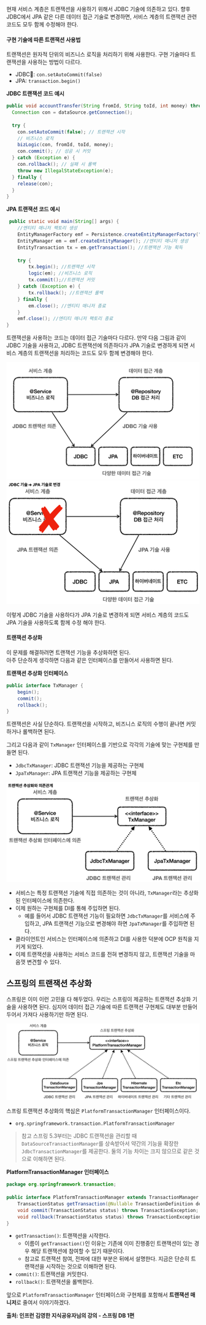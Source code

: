 현재 서비스 계층은 트랜잭션을 사용하기 위해서 JDBC 기술에 의존하고 있다.
향후 JDBC에서 JPA 같은 다른 데이터 접근 기술로 변경하면, 서비스 계층의 트랜잭션 관련 코드도 모두 함께 수정해야 한다.

#### 구현 기술에 따른 트랜잭션 사용법
트랜잭션은 원자적 단위의 비즈니스 로직을 처리하기 위해 사용한다. 구현 기술마다 트랜잭션을 사용하는 방법이 다르다.
- JDBC: `con.setAutoCommit(false)`
- JPA: `transaction.begin()`

**JDBC 트랜잭션 코드 예시**
```java
public void accountTransfer(String fromId, String toId, int money) throws SQLException {  
  Connection con = dataSource.getConnection();  
  
  try {  
    con.setAutoCommit(false); // 트랜잭션 시작  
    // 비즈니스 로직
    bizLogic(con, fromId, toId, money);  
    con.commit(); // 성공 시 커밋  
  } catch (Exception e) {  
    con.rollback(); // 실패 시 롤백  
    throw new IllegalStateException(e);  
  } finally {  
    release(con);  
  }  
}
```

**JPA 트랜잭션 코드 예시**
```java
 public static void main(String[] args) {
	//엔티티 매니저 팩토리 생성
	EntityManagerFactory emf = Persistence.createEntityManagerFactory("jpabook");
	EntityManager em = emf.createEntityManager(); //엔티티 매니저 생성
	EntityTransaction tx = em.getTransaction(); //트랜잭션 기능 획득

	try {  
		tx.begin(); //트랜잭션 시작
		logic(em); //비즈니스 로직
		tx.commit();//트랜잭션 커밋
	} catch (Exception e) { 
		tx.rollback(); //트랜잭션 롤백
	} finally {  
		em.close(); //엔티티 매니저 종료
	}
	emf.close(); //엔티티 매니저 팩토리 종료 
}
```

트랜잭션을 사용하는 코드는 데이터 접근 기술마다 다르다.
만약 다음 그림과 같이 JDBC 기술을 사용하고, JDBC 트랜잭션에 의존하다가 JPA 기술로 변경하게 되면 서비스 계층의 트랜잭션을 처리하는 코드도 모두 함께 변경해야 한다.

![](../images/Pasted_image_20250711002014.png)
![](../images/Pasted_image_20250711002040.png)

이렇게 JDBC 기술을 사용하다가 JPA 기술로 변경하게 되면 서비스 계층의 코드도 JPA 기술을 사용하도록 함께 수정 해야 한다.

#### 트랜잭션 추상화
이 문제를 해결하려면 트랜잭션 기능을 추상화하면 된다.  
아주 단순하게 생각하면 다음과 같은 인터페이스를 만들어서 사용하면 된다.

**트랜잭션 추상화 인터페이스**
```java
public interface TxManager {
	begin();
	commit();
	rollback();
}
```

트랜잭션은 사실 단순하다. 트랜잭션을 시작하고, 비즈니스 로직의 수행이 끝나면 커밋하거나 롤백하면 된다.

그리고 다음과 같이 `TxManager` 인터페이스를 기반으로 각각의 기술에 맞는 구현체를 만들면 된다.
- `JdbcTxManager`: JDBC 트랜잭션 기능을 제공하는 구현체  
- `JpaTxManager`: JPA 트랜잭션 기능을 제공하는 구현체

![](../images/Pasted_image_20250711002407.png)
- 서비스는 특정 트랜잭션 기술에 직접 의존하는 것이 아니라, `TxManager`라는 추상화된 인터페이스에 의존한다.
- 이제 원하는 구현체를 DI를 통해 주입하면 된다.
	- 예를 들어서 JDBC 트랜잭션 기능이 필요하면 `JdbcTxManager`를 서비스에 주입하고, JPA 트랜잭션 기능으로 변경해야 하면 `JpaTxManager`를 주입하면 된다.
- 클라이언트인 서비스는 인터페이스에 의존하고 DI를 사용한 덕분에 OCP 원칙을 지키게 되었다.
- 이제 트랜잭션을 사용하는 서비스 코드를 전혀 변경하지 않고, 트랜잭션 기술을 마음껏 변견할 수 있다.

## 스프링의 트랜잭션 추상화
스프링은 이미 이런 고민을 다 해두었다.
우리는 스프링이 제공하는 트랜잭션 추상화 기술을 사용하면 된다.
심지어 데이터 접근 기술에 따른 트랜잭션 구현체도 대부분 만들어두어서 가져다 사용하기만 하면 된다.

![](../images/Pasted_image_20250711002641.png)

스프링 트랜잭션 추상화의 핵심은 `PlatformTransactionManager` 인터페이스이다.
- `org.springframework.transaction.PlatformTransactionManager`

> 참고
> 스프링 5.3부터는 JDBC 트랜잭션을 관리할 때 `DataSourceTransactionManager`를 상속받아서 약간의 기능을 확장한 `JdbcTransactionManager`를 제공한다.
> 둘의 기능 차이는 크지 않으므로 같은 것으로 이해하면 된다.

**PlatformTransactionManager 인터페이스**
```java
package org.springframework.transaction;

public interface PlatformTransactionManager extends TransactionManager {
	TransactionStatus getTransaction(@Nullable TransactionDefinition definition) throws TransactionException;
	void commit(TransactionStatus status) throws TransactionException;
    void rollback(TransactionStatus status) throws TransactionException;
}
```

- `getTransaction()`: 트랜잭션을 시작한다.
	- 이름이 `getTransaction()`인 이유는 기존에 이미 진행중인 트랜잭션이 있는 경우 해당 트랜잭션에 참여할 수 있기 때문이다.
	- 참고로 트랜잭션 참여, 전파에 대한 부분은 뒤에서 설명한다. 지금은 단순히 트랜잭션을 시작하는 것으로 이해하면 된다.
- `commit()`: 트랜잭션을 커밋한다.  
- `rollback()`: 트랜잭션을 롤백한다.

앞으로 `PlatformTransactionManager` 인터페이스와 구현체를 포함해서 **트랜잭션 매니저**로 줄여서 이야기하겠다.


__출처: 인프런 김영한 지식공유자님의 강의 - 스프링 DB 1편__
